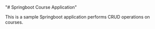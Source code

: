 "# Springboot Course Application" 

This is a sample Springboot  application performs CRUD operations on courses.  